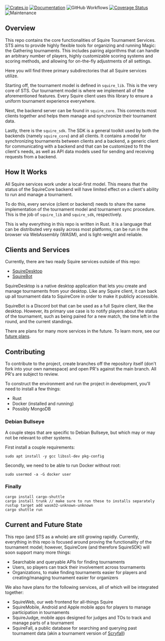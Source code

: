 [![Crates.io](https://img.shields.io/crates/v/squire_core.svg)](https://crates.io/crates/squire_core)
[![Documentation](https://docs.rs/squire_core/badge.svg)](https://docs.rs/squire_core/)
![GitHub Workflows](https://github.com/SquireTournamentServices/SquireCore/actions/workflows/ci.yml/badge.svg)
[![Coverage Status](https://codecov.io/gh/SquireTournamentServices/SquireCore/branch/main/graph/badge.svg)](https://codecov.io/gh/SquireTournamentServices/SquireCore)
![Maintenance](https://img.shields.io/badge/Maintenance-Actively%20Developed-brightgreen.svg)

## Overview
This repo contains the core functionalities of Squire Tournament Services.
STS aims to provide highly flexible tools for organizing and running Magic: the Gathering tournaments.
This includes pairing algorithms that can handle an arbitrary number of players, highly customizable scoring systems and scoring methods, and allowing for on-the-fly adjustments of all settings.

Here you will find three primary subdirectories that all Squire services utilize.

Starting off, the tournament model is defined in `squire_lib`.
This is the very core of STS.
Our tournament model is where we implement all of the aforementioned features.
Every Squire client uses this library to ensure a uniform tournament experience everywhere.

Next, the backend server can be found in `squire_core`.
This connects most clients together and helps them manage and synchronize their tournament data.

Lastly, there is the `squire_sdk`.
The SDK is a general toolkit used by both the backends (namely `squire_core`) and all clients.
It contains a model for synchronizing tournaments between clients and a backend, a generic client for communicating with a backend and that can be customized to fit the client's needs, as well as API data models used for sending and receiving requests from a backend.


## How It Works
All Squire services work under a local-first model.
This means that the status of the SquireCore backend will have limited effect on a client's ability to run and manage a tournament.

To do this, every service (client or backend) needs to share the same implementation of the tournament model and tournament sync procedure.
This is the job of `squire_lib` and `squire_sdk`, respectively.

This is why everything in this repo is written in Rust.
It is a language that can be distributed very easily across most platforms, can be run in the browser via WebAssembly (WASM), and is light-weight and reliable.


## Clients and Services
Currently, there are two ready Squire services outside of this repo:
 - [SquireDesktop](https://github.com/SquireTournamentServices/SquireDesktop)
 - [SquireBot](https://github.com/SquireTournamentServices/SquireBot)

SquireDesktop is a native desktop application that lets you create and manage tournaments from your desktop.
Like any Squire client, it can back up all tournament data to SquireCore in order to make it publicly accessible.

SquireBot is a Discord bot that can be used as a full Squire client, like the desktop.
However, its primary use case is to notify players about the status of the tournament, such as being paired for a new match, the time left in the round, and the current standings.

There are plans for many more services in the future.
To learn more, see our [future plans](##Current-and-Future-State).

## Contributing
To contribute to the project, create branches off the repository itself (don't fork into your own namespace) and open PR's against the main branch. All PR's are subject to review.

To construct the environment and run the project in development, you'll need to install a few things:

* Rust
* Docker (installed and running)
* Possibly MongoDB

### Debian Bullseye

A couple steps that are specific to Debian Bullseye, but which may or may not be relevant to other systems.

First install a couple requirements:

````
sudo apt install -y gcc libssl-dev pkg-config
````

Secondly, we need to be able to run Docker without root:

```
sudo usermod -a -G docker user
```

### Finally

```
cargo install cargo-shuttle
cargo install trunk // make sure to run these to installs separately
rustup target add wasm32-unknown-unknown
cargo shuttle run
```

## Current and Future State
This repo (and STS as a whole) are still growing rapidly.
Currently, everything in this repo is focused around proving the functionality of the tournament model; however, SquireCore (and therefore SquireSDK) will soon support many more things:
 - Searchable and queryable APIs for finding tournaments
 - Users, so players can track their involvement across tournaments
 - Organizations, to make finding tournaments easier for players and creating/managing tournament easier for organizers

 We also have plans for the following services, all of which will be integrated together:
  - SquireWeb, our web frontend for all-things Squire
  - SquireMobile, Android and Apple mobile apps for players to manage participation in tournaments
  - SquireJudge, mobile apps designed for judges and TOs to track and manage parts of a tournament
  - SquireFall, a public database for searching and querying past tournament data (akin a tournament version of [Scryfall]([Scryfall](https://scryfall.com/advanced)))
